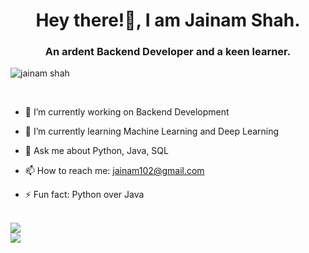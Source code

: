 <h1 align="center">Hey there!👋, I am Jainam Shah.</h1>
<h3 align="center">An ardent Backend Developer and a keen learner.</h3>
<p align="left"> <img src="https://komarev.com/ghpvc/?username=jainam2385" alt="jainam shah" /> </p>

<br/>

<!--
**jainam2385/jainam2385** is a ✨ _special_ ✨ repository because its `README.md` (this file) appears on your GitHub profile.

Here are some ideas to get you started:
-->

-   🔭 I’m currently working on Backend Development

-   🌱 I’m currently learning Machine Learning and Deep Learning

-   💬 Ask me about Python, Java, SQL

-   📫 How to reach me: jainam102@gmail.com

-   ⚡ Fun fact: Python over Java

<!-- ### Connect with me: -->
<br/>

<img src="https://github-readme-stats.vercel.app/api?username=jainam2385&&show_icons=true&hide_border=false&title_color=ffffff&text_color=daf7dc&icon_color=bb2acf&bg_color=191919">

<br/>
<img src="https://github-readme-stats.vercel.app/api/top-langs/?username=jainam2385&layout=compact&hide_border=false&title_color=ffffff&text_color=daf7dc&icon_color=bb2acf&bg_color=191919">
